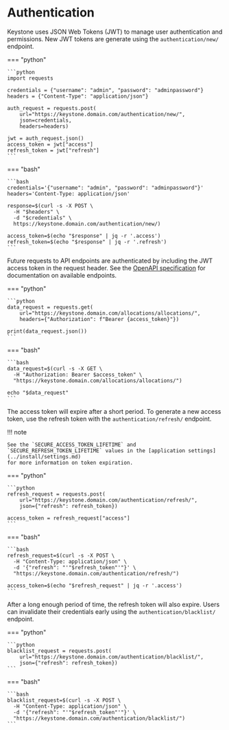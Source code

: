 # Authentication

Keystone uses JSON Web Tokens (JWT) to manage user authentication and permissions.
New JWT tokens are generate using the `authentication/new/` endpoint.

=== "python"

    ```python
    import requests
    
    credentials = {"username": "admin", "password": "adminpassword"}
    headers = {"Content-Type": "application/json"}
    
    auth_request = requests.post(
        url="https://keystone.domain.com/authentication/new/",
        json=credentials,
        headers=headers)
    
    jwt = auth_request.json()
    access_token = jwt["access"]
    refresh_token = jwt["refresh"]
    ```

=== "bash"

    ```bash
    credentials='{"username": "admin", "password": "adminpassword"}'
    headers='Content-Type: application/json'
    
    response=$(curl -s -X POST \
      -H "$headers" \
      -d "$credentials" \
      https://keystone.domain.com/authentication/new/)
    
    access_token=$(echo "$response" | jq -r '.access')
    refresh_token=$(echo "$response" | jq -r '.refresh')
    ```

Future requests to API endpoints are authenticated by including the JWT access token in the request header. 
See the [OpenAPI specification](api.md) for documentation on available endpoints.

=== "python"

    ```python
    data_request = requests.get(
        url="https://keystone.domain.com/allocations/allocations/",
        headers={"Authorization": f"Bearer {access_token}"})

    print(data_request.json())
    ```

=== "bash"

    ```bash
    data_request=$(curl -s -X GET \
      -H "Authorization: Bearer $access_token" \
      "https://keystone.domain.com/allocations/allocations/")

    echo "$data_request"
    ```

The access token will expire after a short period.
To generate a new access token, use the refresh token with the `authentication/refresh/` endpoint. 

!!! note

    See the `SECURE_ACCESS_TOKEN_LIFETIME` and `SECURE_REFRESH_TOKEN_LIFETIME` values in the [application settings](../install/settings.md)
    for more information on token expiration.

=== "python"

    ```python
    refresh_request = requests.post(
        url="https://keystone.domain.com/authentication/refresh/",
        json={"refresh": refresh_token})

    access_token = refresh_request["access"]
    ```

=== "bash"

    ```bash
    refresh_request=$(curl -s -X POST \
      -H "Content-Type: application/json" \
      -d '{"refresh": "'"$refresh_token"'"}' \
      "https://keystone.domain.com/authentication/refresh/")
    
    access_token=$(echo "$refresh_request" | jq -r '.access')
    ```

After a long enough period of time, the refresh token will also expire.
Users can invalidate their credentials early using the `authentication/blacklist/` endpoint.

=== "python"

    ```python
    blacklist_request = requests.post(
        url="https://keystone.domain.com/authentication/blacklist/",
        json={"refresh": refresh_token})
    ```

=== "bash"

    ```bash
    blacklist_request=$(curl -s -X POST \
      -H "Content-Type: application/json" \
      -d '{"refresh": "'"$refresh_token"'"}' \
      "https://keystone.domain.com/authentication/blacklist/")
    ```

